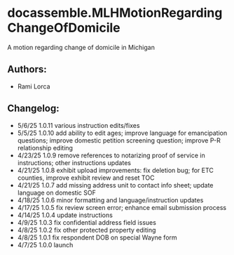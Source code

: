 # docassemble.MLHMotionRegardingChangeOfDomicile

A motion regarding change of domicile in Michigan

## Authors:

* Rami Lorca

## Changelog:
* 5/6/25   1.0.11 various instruction edits/fixes
* 5/5/25   1.0.10 add ability to edit ages; improve language for emancipation questions; improve domestic petition screening question; improve P-R relationship editing
* 4/23/25  1.0.9 remove references to notarizing proof of service in instructions; other instructions updates
* 4/21/25  1.0.8 exhibit upload improvements: fix deletion bug; for ETC counties, improve exhibit review and reset TOC
* 4/21/25  1.0.7 add missing address unit to contact info sheet; update language on domestic SOF
* 4/18/25  1.0.6 minor formatting and language/instruction updates
* 4/17/25  1.0.5 fix review screen error; enhance email submission process
* 4/14/25  1.0.4 update instructions
* 4/9/25   1.0.3 fix confidential address field issues
* 4/8/25   1.0.2 fix other protected property editing
* 4/8/25   1.0.1 fix respondent DOB on special Wayne form
* 4/7/25   1.0.0 launch